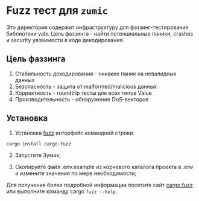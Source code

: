 # Fuzz тест для `zumic`

Это директория содержит инфраструктуру для фaззинг-тестирования библиотеки valx.
Цель фаззинга - найти потенциальные паники, crashes и security уязвимости в коде
декодирования.

## Цель фаззинга

1. Стабильность декодирования - никаких паник на невалидных данных
2. Безопасность - защита от malformed/malicious данных
3. Корректность - roundtrip тесты для всех типов Value
4. Производительность - обнаружение DoS-векторов

## Установка

1. Установка [fuzz](https://rust-fuzz.github.io/book/cargo-fuzz/setup.html)
интерфейс командной строки.

```zsh
cargo install cargo-fuzz
```

2. Запустите Зумик;

3. Скопируйте файл .env.example из корневого каталога проекта
в .env и измените значения по мере необходимости;

Для получения более подробной информации посетите сайт [cargo fuzz](https://rust-fuzz.github.io/book/cargo-fuzz/tutorial.html)
или выполните команду cargo `fuzz --help`.

